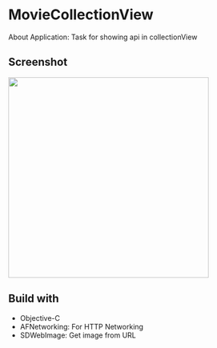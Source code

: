 # MovieCollectionView

About Application:
Task for showing api in collectionView 

## Screenshot
<img src="https://user-images.githubusercontent.com/44899782/79299488-7774ad80-7ee4-11ea-909d-31ca66027d15.png" width= "400">

## Build with 
- Objective-C
- AFNetworking: For HTTP Networking
- SDWebImage: Get image from URL
